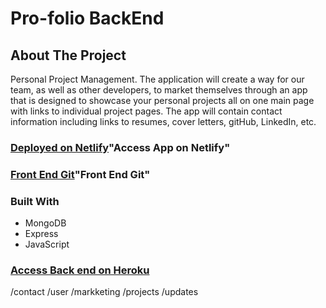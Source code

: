 # Pro-folio BackEnd

## About The Project

Personal Project Management. The application will create a way for our team, as well as other developers, to market themselves through an app that is designed to showcase your personal projects all on one main page with links to individual project pages. The app will contain contact information including links to resumes, cover letters, gitHub, LinkedIn, etc.

### [Deployed on Netlify](https://pro-folio-njt.netlify.app/)"Access App on Netlify"
### [Front End Git](https://github.com/timdean27/Pro-folio_frontend/edit/main/README.md)"Front End Git"

### Built With

* MongoDB
* Express
* JavaScript



### [Access Back end on Heroku]([https://sneakers-collection-app.herokuapp.com/home](https://pro-folio.herokuapp.com/home/) "Access Backend on Heroku")
/contact
/user
/markketing
/projects
/updates


